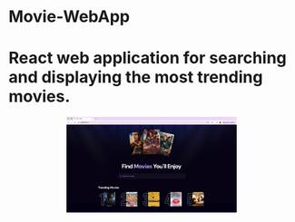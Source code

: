 
# Movie-WebApp
React web application for searching and displaying the most trending movies.
=======

<p align="center">
  <img src="GitHubImages/Screenshot 2025-03-14 at 03.36.55.png" width="300">
</p>


